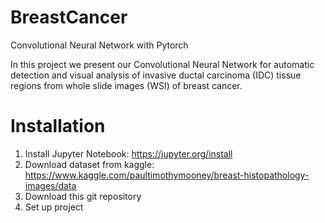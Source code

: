 # BreastCancer
Convolutional Neural Network with Pytorch

In this project we present our Convolutional Neural Network for automatic detection and visual analysis of invasive ductal carcinoma (IDC) tissue regions from whole slide images (WSI) of breast cancer.

# Installation

1. Install Jupyter Notebook: https://jupyter.org/install
2. Download dataset from kaggle: https://www.kaggle.com/paultimothymooney/breast-histopathology-images/data
3. Download this git repository
4. Set up project
